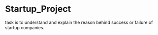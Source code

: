 # Startup_Project
task is to understand and explain the reason behind success or failure of startup companies.
